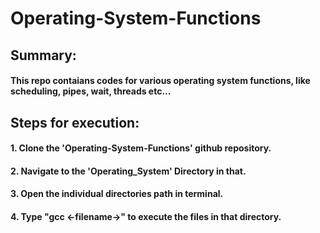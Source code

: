 # Operating-System-Functions
###
###
###

## Summary:
#### This repo contaians codes for various operating system functions, like scheduling, pipes, wait, threads etc... 
###
###

 
## Steps for execution:

  #### 1. Clone the 'Operating-System-Functions' github repository.
  #### 2. Navigate to the 'Operating_System' Directory in that.
  #### 3. Open the individual directories path in terminal.
  #### 4. Type "gcc <-filename->" to execute the files in that directory.
  ###
  ###### 
  ###
  ###
  
  #
